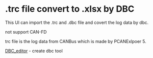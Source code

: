 # .trc file convert to .xlsx by DBC

This UI can import the .trc and .dbc file and covert the log data by dbc.

not support CAN-FD

trc file is the log data from CANBus which is made by PCANExlpoer 5.


[DBC_editor] - create dbc tool





  [DBC_editor]: <https://kvaser.com/single-download/?download_id=47183>
